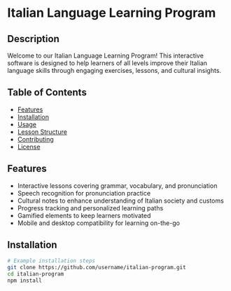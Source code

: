 # Italian Language Learning Program

## Description
Welcome to our Italian Language Learning Program! This interactive software is designed to help learners of all levels improve their Italian language skills through engaging exercises, lessons, and cultural insights.

## Table of Contents
- [Features](#features)
- [Installation](#installation)
- [Usage](#usage)
- [Lesson Structure](#lesson-structure)
- [Contributing](#contributing)
- [License](#license)

## Features
- Interactive lessons covering grammar, vocabulary, and pronunciation
- Speech recognition for pronunciation practice
- Cultural notes to enhance understanding of Italian society and customs
- Progress tracking and personalized learning paths
- Gamified elements to keep learners motivated
- Mobile and desktop compatibility for learning on-the-go

## Installation
```bash
# Example installation steps
git clone https://github.com/username/italian-program.git
cd italian-program
npm install
